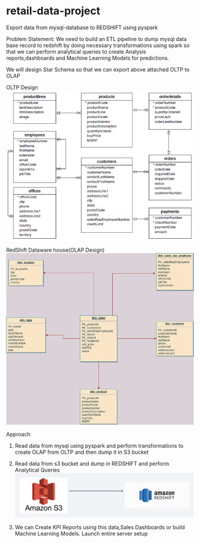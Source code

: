 # retail-data-project

Export data from mysql-database to REDSHIFT using pyspark

Problem Statement:
We need to build an ETL pipeline to dump mysql data base record to redshift by doing necessary transformations using spark 
so that we can perform analytical queries to create Analysis reports,dashboards and Machine Learning Models for predictions.

We will design Star Schema so that we can export above attached OLTP to OLAP

OLTP Design
![MY SQL DATABASE](./mysql-oltp-database.png)

RedShift Dataware house(OLAP Design)
![Red Shift](./redshift-olap-diagram.png)

Approach
1. Read data from mysql using pyspark and perform transformations to create OLAP from OLTP and then dump it in S3 bucket

2. Read data from s3 bucket and dump in REDSHIFT and perform Analytical Queries
![s3-redshift](./s3-redshift.png)

3. We can Create KPI Reports using this data,Sales Dashboards or build Machine Learning Models.
Launch entire server setup
```
